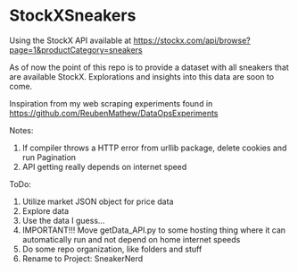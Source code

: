 # StockXSneakers

Using the StockX API available at https://stockx.com/api/browse?page=1&productCategory=sneakers

As of now the point of this repo is to provide a dataset with all sneakers that are available StockX.
Explorations and insights into this data are soon to come.

Inspiration from my web scraping experiments found in https://github.com/ReubenMathew/DataOpsExperiments

Notes:
1. If compiler throws a HTTP error from urllib package, delete cookies and run Pagination
2. API getting really depends on internet speed

ToDo:
1. Utilize market JSON object for price data
2. Explore data
3. Use the data I guess...
4. IMPORTANT!!! Move getData_API.py to some hosting thing where it can automatically run and not depend on home internet speeds
5. Do some repo organization, like folders and stuff
6. Rename to Project: SneakerNerd
